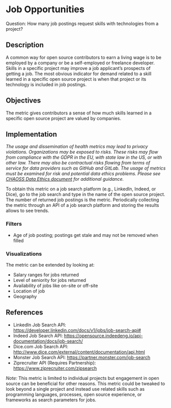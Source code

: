 # Job Opportunities

Question: How many job postings request skills with technologies from a project?


## Description

A common way for open source contributors to earn a living wage is to be employed by a company or be a self-employed or freelance developer. Skills in a specific project may improve a job applicant’s prospects of getting a job. The most obvious indicator for demand related to a skill learned in a specific open source project is when that project or its technology is included in job postings.


## Objectives

The metric gives contributors a sense of how much skills learned in a specific open source project are valued by companies.


## Implementation
*The usage and dissemination of health metrics may lead to privacy violations. Organizations may be exposed to risks. These risks may flow from compliance with the GDPR in the EU, with state law in the US, or with other law. There may also be contractual risks flowing from terms of service for data providers such as GitHub and GitLab. The usage of metrics must be examined for risk and potential data ethics problems. Please see [CHAOSS Data Ethics document](https://github.com/chaoss/community/blob/main/data-use-statement.md) for additional guidance.*

To obtain this metric on a job search platform (e.g., LinkedIn, Indeed, or Dice), go to the job search and type in the name of the open source project. The number of returned job postings is the metric. Periodically collecting the metric through an API of a job search platform and storing the results allows to see trends.


### Filters

* Age of job posting; postings get stale and may not be removed when filled


### Visualizations

The metric can be extended by looking at:

* Salary ranges for jobs returned
* Level of seniority for jobs returned
* Availability of jobs like on-site or off-site
* Location of job
* Geography


## References

* LinkedIn Job Search API: https://developer.linkedin.com/docs/v1/jobs/job-search-api#
* Indeed Job Search API: https://opensource.indeedeng.io/api-documentation/docs/job-search/ 
* Dice.com Job Search API: http://www.dice.com/external/content/documentation/api.html
* Monster Job Search API: https://partner.monster.com/job-search
* Ziprecruiter API (Requires Partnership): https://www.ziprecruiter.com/zipsearch

_Note:_ This metric is limited to individual projects but engagement in open source can be 
beneficial for other reasons. This metric could be tweaked to look beyond a single project 
and instead use related skills such as programming languages, processes, open source 
experience, or frameworks as search parameters for jobs.
